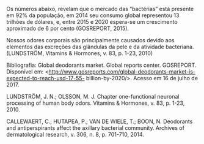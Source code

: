 Os números abaixo, revelam que o mercado das “bactérias” está presente em 92% da população, em 2014 seu consumo global representou 13 trilhões de dólares, e, entre 2015 e 2020 espera-se um crescimento aproximado de 6 por cento (GOSREPORT, 2015).

Nossos odores corporais são principalmente causados devido aos elementos das
excreções das glândulas da pele e da atividade bacteriana. (LUNDSTRÖM,
Vitamins & Hormones, v. 83, p. 1-23, 2010)


Bibliografia:
Global deodorants market. Global reports center. GOSREPORT. Disponível em:
<http://www.gosreports.com/global-deodorants-market-is-expected-to-reach-usd-17-55-
billion-by-2020/>. Acesso em 16 de julho de 2017.

LUNDSTRÖM, J. N.; OLSSON, M. J. Chapter one-functional neuronal processing
of human body odors. Vitamins & Hormones, v. 83, p. 1-23, 2010.

CALLEWAERT, C.; HUTAPEA, P.; VAN DE WIELE, T.; BOON, N. Deodorants
and antiperspirants affect the axillary bacterial community. Archives of dermatological
research, v. 306, n. 8, p. 701-710, 2014.




